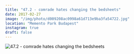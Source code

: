 ```yaml
---
title: "47.2 - comrade hates changing the bedsheets"
date: 2017-02-27
image: "/img/photo/d009208ac0998a61d713e9ba3fa54722.jpg"
location: "Memento Park Budapest"
instagram: true
draft: false
---
```


![47.2 - comrade hates changing the bedsheets](/img/photo/d009208ac0998a61d713e9ba3fa54722.jpg)
